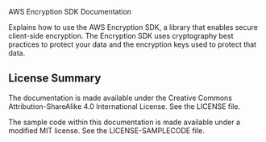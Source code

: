 AWS Encryption SDK Documentation

Explains how to use the AWS Encryption SDK, a library that enables secure client-side encryption. The Encryption SDK uses cryptography best practices to protect your data and the encryption keys used to protect that data.

## License Summary

The documentation is made available under the Creative Commons Attribution-ShareAlike 4.0 International License. See the LICENSE file.

The sample code within this documentation is made available under a modified MIT license. See the LICENSE-SAMPLECODE file.
